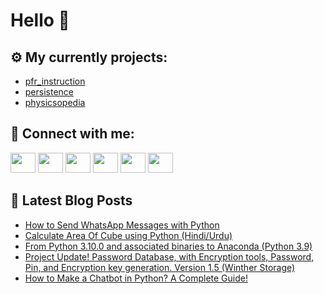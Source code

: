 # Hello 👋

## ⚙️ My currently projects:
- [pfr_instruction](https://github.com/bullbesh/pfr_instruction)
- [persistence](https://github.com/bullbesh/persistence)
- [physicsopedia](https://github.com/bullbesh/physicsopedia)

## 🔎 Connect with me:
[<img height="32" width="40" src="https://cdn.jsdelivr.net/npm/simple-icons@v5/icons/telegram.svg" />](https://t.me/bullbesh)
[<img height="32" width="40" src="https://cdn.jsdelivr.net/npm/simple-icons@v5/icons/vk.svg" />](https://vk.com/bullbesh)
[<img height="32" width="40" src="https://cdn.jsdelivr.net/npm/simple-icons@v5/icons/twitter.svg" />](https://twitter.com/bullbesh1)
[<img height="32" width="40" src="https://cdn.jsdelivr.net/npm/simple-icons@v5/icons/instagram.svg" />](https://www.instagram.com/bullbesh)
[<img height="32" width="40" src="https://cdn.jsdelivr.net/npm/simple-icons@v5/icons/reddit.svg" />](https://www.reddit.com/user/bullbesh)
[<img height="32" width="40" src="https://cdn.jsdelivr.net/npm/simple-icons@v5/icons/youtube.svg" />](https://www.youtube.com/channel/UCtfjRs6uzgq5mfm8S06WTcg)

## 📕 Latest Blog Posts
<!-- BLOG-POST-LIST:START -->
- [How to Send WhatsApp Messages with Python](https://www.reddit.com/r/Python/comments/s7mx1f/how_to_send_whatsapp_messages_with_python/)
- [Calculate Area Of Cube using Python &lpar;Hindi/Urdu&rpar;](https://www.reddit.com/r/Python/comments/s7m6lg/calculate_area_of_cube_using_python_hindiurdu/)
- [From Python 3.10.0 and associated binaries to Anaconda &lpar;Python 3.9&rpar;](https://www.reddit.com/r/Python/comments/s7lmbp/from_python_3100_and_associated_binaries_to/)
- [Project Update! Password Database, with Encryption tools, Password, Pin, and Encryption key generation. Version 1.5 &lpar;Winther Storage&rpar;](https://www.reddit.com/r/Python/comments/s7l83y/project_update_password_database_with_encryption/)
- [How to Make a Chatbot in Python? A Complete Guide!](https://www.reddit.com/r/Python/comments/s7kt33/how_to_make_a_chatbot_in_python_a_complete_guide/)
<!-- BLOG-POST-LIST:END -->
